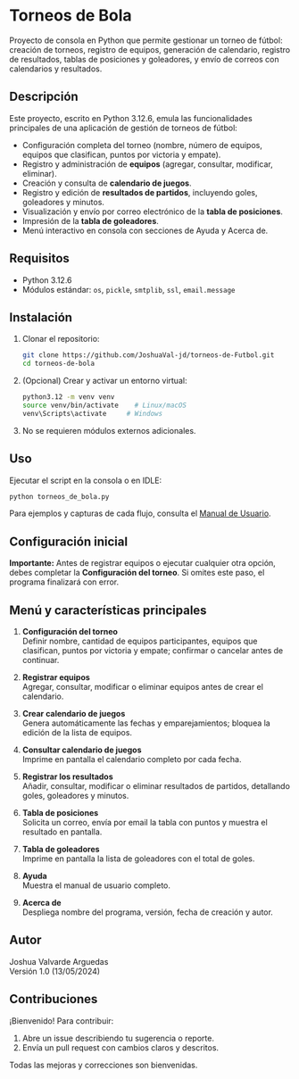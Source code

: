 # Torneos de Bola

Proyecto de consola en Python que permite gestionar un torneo de fútbol: creación de torneos, registro de equipos, generación de calendario, registro de resultados, tablas de posiciones y goleadores, y envío de correos con calendarios y resultados.

## Descripción

Este proyecto, escrito en Python 3.12.6, emula las funcionalidades principales de una aplicación de gestión de torneos de fútbol:

- Configuración completa del torneo (nombre, número de equipos, equipos que clasifican, puntos por victoria y empate).
- Registro y administración de **equipos** (agregar, consultar, modificar, eliminar).
- Creación y consulta de **calendario de juegos**.
- Registro y edición de **resultados de partidos**, incluyendo goles, goleadores y minutos.
- Visualización y envío por correo electrónico de la **tabla de posiciones**.
- Impresión de la **tabla de goleadores**.
- Menú interactivo en consola con secciones de Ayuda y Acerca de.

## Requisitos

- Python 3.12.6
- Módulos estándar: `os`, `pickle`, `smtplib`, `ssl`, `email.message`

## Instalación

1. Clonar el repositorio:
   ```bash
   git clone https://github.com/JoshuaVal-jd/torneos-de-Futbol.git
   cd torneos-de-bola
   ```
2. (Opcional) Crear y activar un entorno virtual:
   ```bash
   python3.12 -m venv venv
   source venv/bin/activate    # Linux/macOS
   venv\Scripts\activate     # Windows
   ```
3. No se requieren módulos externos adicionales.

## Uso

Ejecutar el script en la consola o en IDLE:
```bash
python torneos_de_bola.py
```
Para ejemplos y capturas de cada flujo, consulta el [Manual de Usuario](manual_de_usuario_torneos_de_bola.pdf).

## Configuración inicial

**Importante:** Antes de registrar equipos o ejecutar cualquier otra opción, debes completar la **Configuración del torneo**. Si omites este paso, el programa finalizará con error.

## Menú y características principales

1. **Configuración del torneo**  
   Definir nombre, cantidad de equipos participantes, equipos que clasifican, puntos por victoria y empate; confirmar o cancelar antes de continuar.

2. **Registrar equipos**  
   Agregar, consultar, modificar o eliminar equipos antes de crear el calendario.

3. **Crear calendario de juegos**  
   Genera automáticamente las fechas y emparejamientos; bloquea la edición de la lista de equipos.

4. **Consultar calendario de juegos**  
   Imprime en pantalla el calendario completo por cada fecha.

5. **Registrar los resultados**  
   Añadir, consultar, modificar o eliminar resultados de partidos, detallando goles, goleadores y minutos.

6. **Tabla de posiciones**  
   Solicita un correo, envía por email la tabla con puntos y muestra el resultado en pantalla.

7. **Tabla de goleadores**  
   Imprime en pantalla la lista de goleadores con el total de goles.

8. **Ayuda**  
   Muestra el manual de usuario completo.

9. **Acerca de**  
   Despliega nombre del programa, versión, fecha de creación y autor.

## Autor

Joshua Valvarde Arguedas  
Versión 1.0 (13/05/2024)

## Contribuciones

¡Bienvenido! Para contribuir:

1. Abre un issue describiendo tu sugerencia o reporte.  
2. Envía un pull request con cambios claros y descritos.  

Todas las mejoras y correcciones son bienvenidas.
